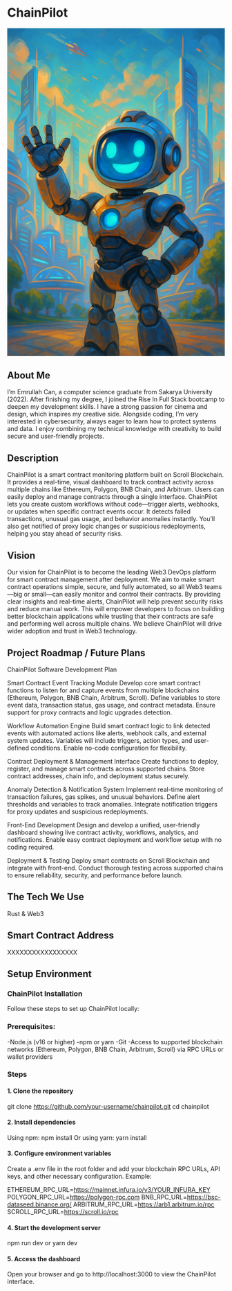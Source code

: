 # ChainPilot

![Team_Logo](https://github.com/Ewrnlleh/ChainPilot/blob/main/ChatGPT%20Image%20Jun%204%2C%202025%2C%2008_38_43%20PM.png)

## About Me

I’m Emrullah Can, a computer science graduate from Sakarya University (2022). After finishing my degree, I joined the Rise In Full Stack bootcamp to deepen my development skills. I have a strong passion for cinema and design, which inspires my creative side. Alongside coding, I’m very interested in cybersecurity, always eager to learn how to protect systems and data. I enjoy combining my technical knowledge with creativity to build secure and user-friendly projects.

## Description

ChainPilot is a smart contract monitoring platform built on Scroll Blockchain. It provides a real-time, visual dashboard to track contract activity across multiple chains like Ethereum, Polygon, BNB Chain, and Arbitrum. Users can easily deploy and manage contracts through a single interface. ChainPilot lets you create custom workflows without code—trigger alerts, webhooks, or updates when specific contract events occur. It detects failed transactions, unusual gas usage, and behavior anomalies instantly. You’ll also get notified of proxy logic changes or suspicious redeployments, helping you stay ahead of security risks.

## Vision

Our vision for ChainPilot is to become the leading Web3 DevOps platform for smart contract management after deployment. We aim to make smart contract operations simple, secure, and fully automated, so all Web3 teams—big or small—can easily monitor and control their contracts. By providing clear insights and real-time alerts, ChainPilot will help prevent security risks and reduce manual work. This will empower developers to focus on building better blockchain applications while trusting that their contracts are safe and performing well across multiple chains. We believe ChainPilot will drive wider adoption and trust in Web3 technology.

## Project Roadmap / Future Plans

ChainPilot Software Development Plan

Smart Contract Event Tracking Module
Develop core smart contract functions to listen for and capture events from multiple blockchains (Ethereum, Polygon, BNB Chain, Arbitrum, Scroll). Define variables to store event data, transaction status, gas usage, and contract metadata. Ensure support for proxy contracts and logic upgrades detection.

Workflow Automation Engine
Build smart contract logic to link detected events with automated actions like alerts, webhook calls, and external system updates. Variables will include triggers, action types, and user-defined conditions. Enable no-code configuration for flexibility.

Contract Deployment & Management Interface
Create functions to deploy, register, and manage smart contracts across supported chains. Store contract addresses, chain info, and deployment status securely.

Anomaly Detection & Notification System
Implement real-time monitoring of transaction failures, gas spikes, and unusual behaviors. Define alert thresholds and variables to track anomalies. Integrate notification triggers for proxy updates and suspicious redeployments.

Front-End Development
Design and develop a unified, user-friendly dashboard showing live contract activity, workflows, analytics, and notifications. Enable easy contract deployment and workflow setup with no coding required.

Deployment & Testing
Deploy smart contracts on Scroll Blockchain and integrate with front-end. Conduct thorough testing across supported chains to ensure reliability, security, and performance before launch.

## The Tech We Use

Rust & Web3

## Smart Contract Address

XXXXXXXXXXXXXXXXX

## Setup Environment

### ChainPilot Installation

Follow these steps to set up ChainPilot locally:

### Prerequisites:
-Node.js (v16 or higher)
-npm or yarn
-Git
-Access to supported blockchain networks (Ethereum, Polygon, BNB Chain, Arbitrum, Scroll) via RPC URLs or wallet providers

### Steps

#### 1. Clone the repository
git clone https://github.com/your-username/chainpilot.git
cd chainpilot

#### 2. Install dependencies
Using npm: npm install    Or   using yarn: yarn install

#### 3. Configure environment variables
Create a .env file in the root folder and add your blockchain RPC URLs, API keys, and other necessary configuration. Example:

ETHEREUM_RPC_URL=https://mainnet.infura.io/v3/YOUR_INFURA_KEY
POLYGON_RPC_URL=https://polygon-rpc.com
BNB_RPC_URL=https://bsc-dataseed.binance.org/
ARBITRUM_RPC_URL=https://arb1.arbitrum.io/rpc
SCROLL_RPC_URL=https://scroll.io/rpc

#### 4. Start the development server
npm run dev    or    yarn dev

#### 5. Access the dashboard
Open your browser and go to http://localhost:3000 to view the ChainPilot interface.

